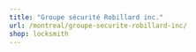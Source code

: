 ```yaml
---
title: "Groupe sécurité Robillard inc."
url: /montreal/groupe-securite-robillard-inc/
shop: locksmith
---
```

